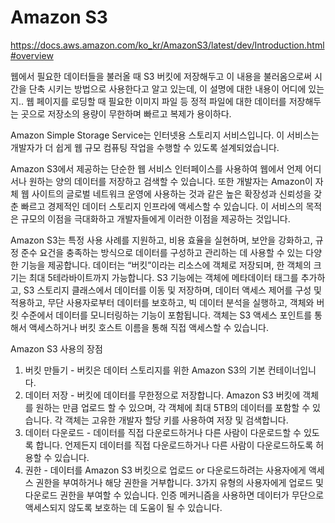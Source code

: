 # Amazon S3

https://docs.aws.amazon.com/ko_kr/AmazonS3/latest/dev/Introduction.html#overview

웹에서 필요한 데이터들을 불러올 때 S3 버킷에 저장해두고 이 내용을 불러옴으로써 시간을 단축 시키는 방법으로 사용한다고 알고 있는데, 이 설명에 대한 내용이 어디에 있는지.. 웹 페이지를 로딩할 때 필요한 이미지 파일 등 정적 파일에 대한 데이터를 저장해두는 곳으로 저장소의 용량이 무한하며 빠르고 복제가 용이하다.

Amazon Simple Storage Service는 인터넷용 스토리지 서비스입니다.
이 서비스는 개발자가 더 쉽게 웹 규모 컴퓨팅 작업을 수행할 수 있도록 설계되었습니다.

Amazon S3에서 제공하는 단순한 웹 서비스 인터페이스를 사용하여 웹에서 언제 어디서나 원하는 양의 데이터를 저장하고 검색할 수 있습니다. 또한 개발자는 Amazon이 자체 웹 사이트의 글로벌 네트워크 운영에 사용하는 것과 같은 높은 확장성과 신뢰성을 갖춘 빠르고 경제적인 데이터 스토리지 인프라에 액세스할 수 있습니다. 이 서비스의 목적은 규모의 이점을 극대화하고 개발자들에게 이러한 이점을 제공하는 것입니다.

Amazon S3는 특정 사용 사례를 지원하고, 비용 효율을 실현하며, 보안을 강화하고, 규정 준수 요건을 충족하는 방식으로 데이터를 구성하고 관리하는 데 사용할 수 있는 다양한 기능을 제공합니다. 데이터는 “버킷”이라는 리소스에 객체로 저장되며, 한 객체의 크기는 최대 5테라바이트까지 가능합니다. S3 기능에는 객체에 메타데이터 태그를 추가하고, S3 스토리지 클래스에서 데이터를 이동 및 저장하며, 데이터 액세스 제어를 구성 및 적용하고, 무단 사용자로부터 데이터를 보호하고, 빅 데이터 분석을 실행하고, 객체와 버킷 수준에서 데이터를 모니터링하는 기능이 포함됩니다. 객체는 S3 액세스 포인트를 통해서 액세스하거나 버킷 호스트 이름을 통해 직접 액세스할 수 있습니다.

Amazon S3 사용의 장점

1. 버킷 만들기 - 버킷은 데이터 스토리지를 위한 Amazon S3의 기본 컨테이너입니다.
2. 데이터 저장 - 버킷에 데이터를 무한정으로 저장합니다. Amazon S3 버킷에 객체를 원하는 만큼 업로드 할 수 있으며,
각 객체에 최대 5TB의 데이터를 포함할 수 있습니다. 각 객체는 고유한 개발자 할당 키를 사용하여 저장 및 검색합니다.
3. 데이터 다운로드 - 데이터를 직접 다운로드하거나 다른 사람이 다운로드할 수 있도록 합니다. 언제든지 데이터를 직접 다운로드하거나 다른 사람이 다운로드하도록 허용할 수 있습니다.
4. 권한 - 데이터를 Amazon S3 버킷으로 업로드 or 다운로드하려는 사용자에게 액세스 권한을 부여하거나 해당 권한을 거부합니다.
3가지 유형의 사용자에게 업로드 및 다운로드 권한을 부여할 수 있습니다. 인증 메커니즘을 사용하면 데이터가 무단으로 액세스되지 않도록 보호하는 데 도움이 될 수 있습니다.
